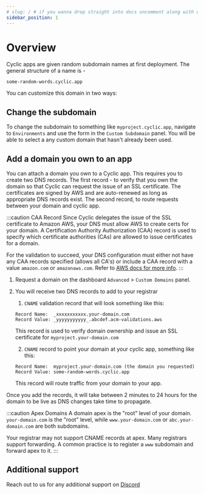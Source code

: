 ```yaml
---
# slug: / # if you wanna drop straight into docs uncomment along with config change
sidebar_position: 1
---
```


# Overview

Cyclic apps are given random subdomain names at first deployment. The general structure of a name is -

`some-random-words.cyclic.app`

You can customize this domain in two ways:

## Change the subdomain

To change the subdomain to something like `myproject.cyclic.app`, navigate to `Environments` and use the form in the `Custom Subdomain` panel. You will be able to select a any custom domain that hasn't already been used.

## Add a domain you own to an app

You can attach a domain you own to a Cyclic app. This requires you to create two DNS records. The first record - to verify that you own the domain so that Cyclic can request the issue of an SSL certificate. The certificates are signed by AWS and are auto-renewed as long as appropriate DNS records exist. The second record, to route requests between your domain and cyclic app.

:::caution CAA Record
   Since Cyclic delegates the issue of the SSL certificate to Amazon AWS, your DNS must allow AWS to create certs for your domain. A Certification Authority Authorization (CAA) record is used to specify which certificate authorities (CAs) are allowed to issue certificates for a domain. 
   
   For the validation to succeed, your DNS configuration must either not have any CAA records specified (allows all CA's) or include a CAA record with a value `amazon.com` or `amazonaws.com`. Refer to [AWS docs for more info](https://docs.aws.amazon.com/acm/latest/userguide/troubleshooting-caa.html).
:::


1. Request a domain on the dashboard `Advanced` > `Custom Domains` panel.
2. You will receive two DNS records to add to your registrar
   1. `CNAME` validation record that will look something like this:
   ```
   Record Name:  _xxxxxxxxxxx.your-domain.com
   Record Value: _yyyyyyyyyyy_.abcdef.acm-validations.aws
   ```
   This record is used to verify domain ownership and issue an SSL certificate for `myproject.your-domain.com` 
   
   2. `CNAME` record to point your domain at your cyclic app, something like this:
   ```
   Record Name:  myproject.your-domain.com (the domain you requested) 
   Record Value: some-random-words.cyclic.app
   ```
   This record will route traffic from your domain to your app.

Once you add the records, it will take between 2 minutes to 24 hours for the domain to be live as DNS changes take time to propagate.

:::caution Apex Domains
A domain apex is the "root" level of your domain. `your-domain.com` is the "root" level, while `www.your-domain.com` or `abc.your-domain.com` are both subdomains.

Your registrar may not support CNAME records at apex.
Many registrars support forwarding. A common practice is to register a `www` subdomain and forward apex to it.
:::


## Additional support 
Reach out to us for any additional support on  [<i className="fab fa-discord"></i>  Discord](https://discord.cyclic.sh/support)
